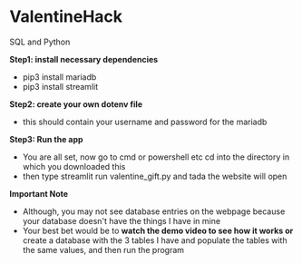 # ValentineHack
SQL and Python

**Step1: install necessary dependencies**
- pip3 install mariadb
- pip3 install streamlit

**Step2: create your own dotenv file**
- this should contain your username and password for the mariadb

**Step3: Run the app**
- You are all set, now go to cmd or powershell etc cd into the directory
  in which you downloaded this
- then type streamlit run valentine_gift.py and tada the website will open

**Important Note**
- Although, you may not see database entries on the webpage because your database doesn't have the things I have in mine
- Your best bet would be to **watch the demo video to see how it works or** create a database with the 3 tables I have 
  and populate the tables with the same values, and then run the program  
